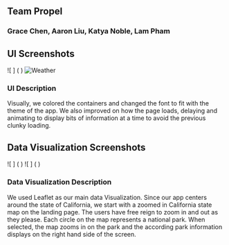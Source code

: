 ## Team Propel
### Grace Chen, Aaron Liu, Katya Noble, Lam Pham

## UI Screenshots
![ ] ( )
![Weather](https://imgur.com/a/yPd0KR0.png)

### UI Description
Visually, we colored the containers and changed the font to fit with the theme of the app. We also improved on how the page loads, delaying and animating to display bits of information at a time to avoid the previous clunky loading.

## Data Visualization Screenshots
![ ] ( )
![ ] ( )

### Data Visualization Description
We used Leaflet as our main data Visualization. Since our app centers around the state of California, we start with a zoomed in California state map on the landing page. The users have free reign to zoom in and out as they please. Each circle on the map represents a national park. When selected, the map zooms in on the  park and the according park information displays on the right hand side of the screen.
